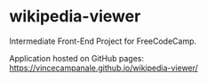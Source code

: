 # wikipedia-viewer

Intermediate Front-End Project for FreeCodeCamp. 

Application hosted on GitHub pages: https://vincecampanale.github.io/wikipedia-viewer/
